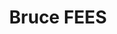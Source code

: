 ---
home: true
title: Bruce FEES
icon: home
containerClass: home
# Banner
heroText: Bruce FEES
tagline: 前端工程化多包管理解决方案
heroImage: /logo.svg
heroImageDark: /logo.svg
heroImageStyle:
bgImage: /bg/red-light.svg
bgImageDark: /bg/red-dark.svg
bgImageStyle:
  background-attachment: fixed
# heroFullScreen: true
actions:
  - link: /app/index.md
    text: 🌐 bruce-app
    type: primary
  - link: /ico/index.md
    text: 🔥 bruce-ico
  - link: /img/index.md
    text: 🖼️ bruce-img
  - link: /lib/index.md
    text: 📦 bruce-lib
  - link: /pkg/index.md
    text: ⚡ bruce-pkg
  - link: /std/index.md
    text: ⚙️ bruce-std
  - link: /ui/index.md
    text: 🎨 bruce-ui
  - link: /us/index.md
    text: 🛠️ bruce-us
# Content
highlights:
  - header: 介绍
    description: <div><p><b>Bruce FEES</b>是一套完整的多功能的<b>前端工程化多包管理解决方案</b>，涵盖前端开发流程中常见的多个<b>脚手架</b>、<b>工具</b>和<b>类库</b>。</p><p>它基于<b>webpack、rollup、postcss、sass、less、babel、typescript、stylelint、eslint、jest、react、vue、vuepress</b>等多个<b>Npm模块</b>搭建和开发底层架构，采用<b>Monorepo模式</b>和<b>pnpm</b>组织和管理仓库代码。</p><p>目的是简化整个前端开发流程，通过自动化工具处理那些重复繁琐的任务，以提高整体开发效率并降低维护成本。这个框架还致力提供一个高度可扩展的基础架构，方便开发人员在项目中增加新的工具和技术，以满足不断变化的需求。</p></div>
    image: /summary.svg
    bgImage: /bg/cyan-light.svg
    bgImageDark: /bg/cyan-dark.svg
  - header: 方案
    description: 一套完整的多功能前端工程化多包管理解决方案
    image: /scheme.svg
    bgImage: /bg/blue-light.svg
    bgImageDark: /bg/blue-dark.svg
    features:
      - details: 一个零配置开箱即用的JS/React应用自动化构建脚手架，真正实现构建代码和业务代码完全分离，无需关注构建过程，专心编写业务代码
        link: /app/index.md
        title: 🌐 bruce-app
      - details: 一个基于CSS背景遮罩生成CSS图标的图标处理工具，为图标提供文件监听、格式转换和样式生成的功能
        link: /ico/index.md
        title: 🔥 bruce-ico
      - details: 一个多功能无限制的图像处理工具，为图像提供压缩、分组、标记和变换的批处理功能
        link: /img/index.md
        title: 🖼️ bruce-img
      - details: 一个零配置开箱即用的JS/React类库自动化构建脚手架，真正实现构建代码和业务代码完全分离，无需关注构建过程，专心编写业务代码
        link: /lib/index.md
        title: 📦 bruce-lib
      - details: 一个强化Npm命令的模块处理工具，为模块提供基本骨架创建和链式检查发布的功能
        link: /pkg/index.md
        title: ⚡ bruce-pkg
      - details: 一个集成Stylelint、Eslint和Commitlint的VSCode配置工具，配合VSCode插件为用户提供前端文件的代码校验、代码修复和错误提示的功能
        link: /std/index.md
        title: ⚙️ bruce-std
      - details: 一个React通用组件库，提供基础组件、表单组件、向导组件、展示组件、反馈组件等通用组件
        link: /ui/index.md
        title: 🎨 bruce-ui
      - details: 一个没有框架约束的通用工具库，提供Web环境、Node环境和混合环境的工具函数
        link: /us/index.md
        title: 🛠️ bruce-us
      - details:
        link:
        title:
  - header: 特性
    image: /feature.svg
    bgImage: /bg/purple-light.svg
    bgImageDark: /bg/purple-dark.svg
    highlights:
      - title: 📦 开箱即用
        details: 涵盖的解决方案全部做到零配置开箱即用
      - title: 🛡️ 类型定义
        details: 使用TypeScript开发并提供完整的类型定义文件
      - title: ♻️ 全栈构建
        details: 基于Monorepo模式和全栈链路构思完成每个解决方案
      - title: 📋 规范保障
        details: 深入每个场景内部做好开发阶段的编码细节和代码规范
      - title: 💪 自身提炼
        details: 提炼自身多年的前端工程化和架构设计的工作经验和解决方案
  - header: 安装
    description: <div><p>在安装之前必须确保<code>node</code>在<code>v16</code>以上，可用<a href="https://github.com/nvm-sh/nvm">nvm</a>或<a href="https://github.com/tj/n">n</a>控制多版本的<code>node环境</code>。</p><p>使用<code>npm</code>安装所需的解决方案到全局环境中，<code>xyz</code>为上述可用包名。</p><p>💥<code>npm i -g @yangzw/bruce-xyz</code></p><p>使用<code>yarn</code>安装所需的解决方案到全局环境中，<code>xyz</code>为上述可用包名。</p><p>💥<code>yarn add global @yangzw/bruce-xyz</code></p><p>使用<code>pnpm</code>安装所需的解决方案到全局环境中，<code>xyz</code>为上述可用包名。</p><p>💥<code>pnpm i -g @yangzw/bruce-xyz</code></p><hr><p><b>使用npm安装失败</b></p><p>✅ 切换npm镜像为淘宝镜像：<code>npm config set registry https://registry.npmmirror.com/</code></p><p>✅ 切换node镜像为淘宝镜像：<code>npm config set disturl https://npm.taobao.org/mirrors/node/</code></p><p>✅ 重新执行安装命令：<code>npm i -g @yangzw/bruce-xyz</code></p><p><b>使用yarn安装失败</b></p><p>✅ 切换yarn镜像为淘宝镜像：<code>yarn config set registry https://registry.npmmirror.com/</code></p><p>✅ 切换node镜像为淘宝镜像：<code>yarn config set disturl https://npm.taobao.org/mirrors/node/</code></p><p>✅ 重新执行安装命令：<code>yarn add global @yangzw/bruce-xyz</code></p><p><b>使用pnpm安装失败</b></p><p>✅ 切换pnpm镜像为淘宝镜像：<code>pnpm config set registry https://registry.npmmirror.com/</code></p><p>✅ 切换node镜像为淘宝镜像：<code>pnpm config set disturl https://npm.taobao.org/mirrors/node/</code></p><p>✅ 重新执行安装命令：<code>pnpm i -g @yangzw/bruce-xyz</code></p><hr><p>在安装每个子包之后，请结合文档来使用。当然你也可以fork一份仓库代码，搭建一套属于自己的<b>前端工程化多包管理解决方案</b>。</p></div>
    image: /install.svg
    bgImage: /bg/orange-light.svg
    bgImageDark: /bg/orange-dark.svg
  - header: 反馈
    description: <div><p><b>JowayYoung</b>，<b>资深前端工程师</b>，目前就职于网易互动娱乐事业群，负责前端工程化和前端架构设计相关工作。同时热爱技术输出，也是<b>掘金社区Lv7优秀作家</b>，发表过多本掘金小册。</p><ul><li><a href="https://juejin.cn/book/6850413616484040711" target="_blank">《玩转CSS的艺术之美》</a></li><li><a href="https://juejin.cn/book/7034689774719860739" target="_blank">《从零到一落地前端工程化》</a></li><li>《Node命令行工具的实战通关秘诀》 <small>写作中，争取12月份完成</small></li></ul><p>如果有问题请到<a href="https://github.com/JowayYoung/bruce/issues">Github Issues</a>留言或通过这些方式联系<b>JowayYoung</b>。</p><div class="normal-imgs"><img src="/qrcode-me.jpg" height="400"><img src="/qrcode-us.jpg" height="400"></div></div>
    image: /feedback.svg
    bgImage: /bg/green-light.svg
    bgImageDark: /bg/green-dark.svg
copyright: false
footer: <span class="mark-blue">MIT Licensed</span> | Copyright © <span class="mark-orange">2017~Present</span><br>Powered By <span class="mark-red">JowayYoung</span>
---